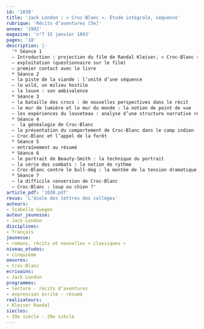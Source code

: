 ```yaml
---
id: '1038'
title: 'Jack London : « Croc-Blanc ». Étude intégrale, séquence'
rubrique: 'Récits d’aventures [5e]'
annee: '1992'
magazine: 'n°7 15 janvier 1993'
pages: '18'
description: |-
  '* Séance 1 
  – Introduction : projection du film de Randal Kleiser, « Croc-Blanc » 
  – exploitation (questionnaire sur le film) 
  – premier contact avec le livre
  * Séance 2
  – la piste de la viande : l’unité d’une séquence
  – le wild, un milieu hostile
  – la louve : son ambivalence
  * Séance 3
  – la bataille des crocs : de nouvelles perspectives dans le récit
  – le mur de lumière et le mur du monde : la notion de point de vue 
  – les expériences du louveteau : analyse d’une structure narrative récurrente
  * Séance 4
  –  la généalogie de Croc-Blanc
  – la présentation du comportement de Croc-Blanc dans le camp indien
  – Croc-Blanc et l’appel de la forêt
  * Séance 5
  – entraînement au résumé
  * Séance 6
  – le portrait de Beauty-Smith : la technique du portrait
  – la série des combats : la notion de rythme 
  – Croc-Blanc contre le bull-dog : la montée de la tension dramatique
  * Séance 7
  – la difficile conversion de Croc-Blanc
  – Croc-Blanc : loup ou chien ?'
article_pdf: '1038.pdf'
revue: 'L’école des lettres des collèges'
auteurs:
- Isabelle Guégen
auteur_jeunesse:
- Jack London
disciplines:
- français
jeunesse:
- romans, récits et nouvelles « classiques »
niveau_etudes:
- cinquième
oeuvres:
- Croc-Blanc
ecrivains:
- Jack London
programmes:
- lecture - récits d’aventures
- expression écrite - résumé
realisateurs:
- Kleiser Randal
siecles:
- 19e siècle - 20e siècle
---
```

